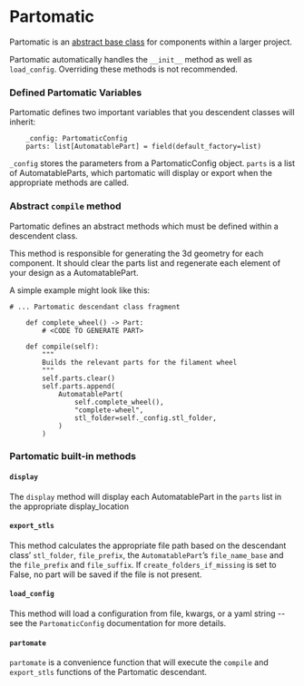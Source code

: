 # Partomatic

Partomatic is an [abstract base class](https://docs.python.org/3/library/abc.html) for components within a larger project.

Partomatic automatically handles the `__init__` method as well as `load_config`. Overriding these methods is not recommended.

### Defined Partomatic Variables

Partomatic defines two important variables that you descendent classes will inherit:
```
    _config: PartomaticConfig
    parts: list[AutomatablePart] = field(default_factory=list)
```

`_config` stores the parameters from a PartomaticConfig object. `parts` is a list of AutomatableParts, which partomatic will display or export when the appropriate methods are called.

### Abstract `compile` method

Partomatic defines an abstract methods which must be defined within a descendent class.

This method is responsible for generating the 3d geometry for each component. It should clear the parts list and regenerate each element of your design as a AutomatablePart.

A simple example might look like this:

```
# ... Partomatic descendant class fragment

    def complete_wheel() -> Part:
        # <CODE TO GENERATE PART>

    def compile(self):
        """
        Builds the relevant parts for the filament wheel
        """
        self.parts.clear()
        self.parts.append(
            AutomatablePart(
                self.complete_wheel(),
                "complete-wheel",
                stl_folder=self._config.stl_folder,
            )
        )

```

### Partomatic built-in methods

#### `display`

The `display` method will display each AutomatablePart in the `parts` list in the appropriate display_location

#### `export_stls`

 This method calculates the appropriate file path based on the descendant class’ `stl_folder`, `file_prefix`, the `AutomatablePart`’s `file_name_base` and the `file_prefix` and `file_suffix`. If `create_folders_if_missing` is set to False, no part will be saved if the file is not present.

 #### `load_config`

 This method will load a configuration from file, kwargs, or a yaml string -- see the `PartomaticConfig` documentation for more details.

 #### `partomate`

 `partomate` is a convenience function that will execute the `compile` and `export_stls` functions of the Partomatic descendant.
